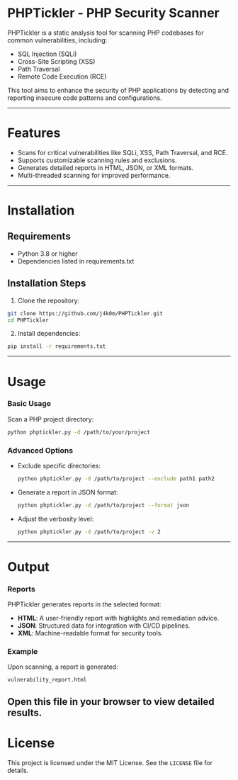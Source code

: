 # PHPTickler - PHP Security Scanner

PHPTickler is a static analysis tool for scanning PHP codebases for common vulnerabilities, including:

- SQL Injection (SQLi)
- Cross-Site Scripting (XSS)
- Path Traversal
- Remote Code Execution (RCE)

This tool aims to enhance the security of PHP applications by detecting and reporting insecure code patterns and configurations.

---

# Features

- Scans for critical vulnerabilities like SQLi, XSS, Path Traversal, and RCE.
- Supports customizable scanning rules and exclusions.
- Generates detailed reports in HTML, JSON, or XML formats.
- Multi-threaded scanning for improved performance.
---

# Installation
## Requirements

- Python 3.8 or higher
- Dependencies listed in requirements.txt

## Installation Steps

1. Clone the repository:

```bash
git clone https://github.com/j4k0m/PHPTickler.git
cd PHPTickler
```

2. Install dependencies:

```bash
pip install -r requirements.txt
```

---

# Usage

### Basic Usage
Scan a PHP project directory:
```bash
python phptickler.py -d /path/to/your/project
```

### Advanced Options
- Exclude specific directories:
  ```bash
  python phptickler.py -d /path/to/project --exclude path1 path2
  ```
- Generate a report in JSON format:
  ```bash
  python phptickler.py -d /path/to/project --format json
  ```
- Adjust the verbosity level:
  ```bash
  python phptickler.py -d /path/to/project -v 2
  ```

---

# Output

### Reports
PHPTickler generates reports in the selected format:
- **HTML**: A user-friendly report with highlights and remediation advice.
- **JSON**: Structured data for integration with CI/CD pipelines.
- **XML**: Machine-readable format for security tools.

### Example
Upon scanning, a report is generated:
```
vulnerability_report.html
```
Open this file in your browser to view detailed results.
---

# License

This project is licensed under the MIT License. See the `LICENSE` file for details.
